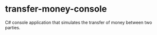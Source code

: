 # transfer-money-console
C# console application that simulates the transfer of money between two parties.
